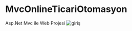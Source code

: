 # MvcOnlineTicariOtomasyon
Asp.Net Mvc ile Web Projesi
![giriş](https://user-images.githubusercontent.com/81406568/213538941-51f69f9e-6274-4a85-9a32-12bfcf46e71b.jpg)
